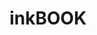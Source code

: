 ---
title: inkBOOK 
member_url: https://inkbook.pl/
country: Poland
series: ["country"] 
tags: ["members"]
categories: ["Technology providers "]
summary: "a developer of e-ink Readers and Readium-based mobile applications that support the LCP DRM."
press:
active: true
layout: post
showReadTime: false
showDate: false
permalink: ""
date: 
--- 